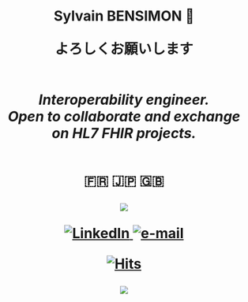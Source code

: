 <h1 align="center"> Sylvain BENSIMON 👺

<p align="center">
    <b>よろしくお願いします</b><br><br>
    <i>
        <br>
       Interoperability engineer.<br>
        Open to collaborate and exchange on HL7 FHIR projects.<br>
    </i><br>
  <p
  <p align="center">
  <b> &#127467&#127479; 🇯🇵 🇬🇧 </b>
  <p 
 
 <a href="https://skillicons.dev">
    <img src="https://skillicons.dev/icons?i=godot,py,js,cs,unity,codepen,blender" />
  </a>
  </p>
  
   <a href="https://www.linkedin.com/in/sylvain-bensimon-702730124/">
        <img src="https://img.shields.io/badge/LinkedIn-blue?style=flat-square&logo=linkedin" alt="LinkedIn">
    </a>
    <a href="mailto:sylvain.bensimon@gmail.com">
        <img src="https://img.shields.io/badge/Email-blue?style=flat-square&logo=gmail&logoColor=white" alt="e-mail">

        
   [![Hits](https://hits.seeyoufarm.com/api/count/incr/badge.svg?url=https%3A%2F%2Fgithub.com%2FSlyIGR&count_bg=%2329435E&title_bg=%234F4747&icon=&icon_color=%23E7E7E7&title=hits&edge_flat=false)](https://hits.seeyoufarm.com)

 
</p>
<p align="center">
  <a href="https://github.com/SlyIGR">
    <img src="https://komarev.com/ghpvc/?username=SlyIGR&color=blue&style=flat)" />
  </a>
</p>
